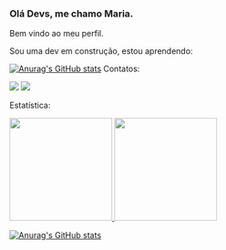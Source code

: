 ### Olá Devs, me chamo Maria. 
Bem vindo ao meu perfil. 

Sou uma dev em construção, estou aprendendo:

<div>
<link rel="stylesheet" href="https://cdn.jsdelivr.net/gh/devicons/devicon@v2.15.1/devicon.min.css">
<link rel="stylesheet" href="https://cdn.jsdelivr.net/gh/devicons/devicon@v2.15.1/devicon.min.css">

<link rel="stylesheet" href="https://cdn.jsdelivr.net/gh/devicons/devicon@v2.15.1/devicon.min.css">
<link rel="stylesheet" href="https://cdn.jsdelivr.net/gh/devicons/devicon@v2.15.1/devicon.min.css">
</div>          
 
 
 
[![Anurag's GitHub stats](https://github-readme-stats.vercel.app/api?username=MariaNatiele)](https://github.com/MariaNatiele/github-readme-stats)
Contatos:

<div>
<a href = "mailto:marianatiele20@gmail.com"><img src="https://img.shields.io/badge/Gmail-D14836?style=for-the-badge&logo=gmail&logoColor=white" target="_blank"></a>
<a href="https://www.linkedin.com/in/maria-natiele/" target="_blank"><img src="https://img.shields.io/badge/-LinkedIn-%230077B5?style=for-the-badge&logo=linkedin&logoColor=white" target="_blank"></a>   
</div>
  
  
  
  
Estatística:
 <div>
<a href="https://github.com/MariaNatiele">
<img height="180em" src="https://github-readme-stats.vercel.app/api/top-langs/MariaNatiele-aqui&layout=compact&langs_count=7&theme=dracula"/>
<img height="180em" src="https://github-readme-stats.vercel.app/apiMariaNatiele-aqui&show_icons=true&theme=dracula&include_all_commits=true&count_private=true"/>
</div>         

![Anurag's GitHub stats](https://github-readme-stats.vercel.app/api?username=anuraghazra&show_icons=true&theme=radical)






